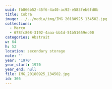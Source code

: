 ```yaml
---
uuid: fb866b52-45f6-4a40-ac92-e583feb6fd0b
title: Cobra
image: ../../media/img/IMG_20180925_134502.jpg
collections:
  - Marco
  - 678fc808-3192-4aaa-bb1d-51b51659ec00
categories: Abstrait
w: 64
h: 52
location: secondary storage
note: ''
year: '1970'
year_start: 1970
year_end: null
file: IMG_20180925_134502.jpg
id: 366
---
```


